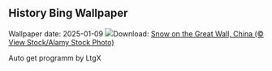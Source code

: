 ## History Bing Wallpaper
Wallpaper date: 2025-01-09
![](https://www.bing.com/th?id=OHR.GreatWallStairs_EN-GB9518457526_UHD.jpg&w=1000)Download: [Snow on the Great Wall, China (© View Stock/Alamy Stock Photo)](https://www.bing.com/th?id=OHR.GreatWallStairs_EN-GB9518457526_UHD.jpg)

Auto get programm by LtgX
